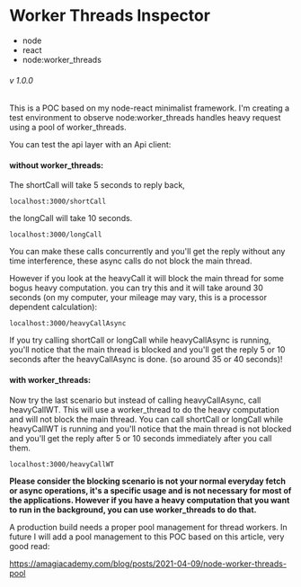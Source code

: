 # Worker Threads Inspector
* node
* react 
* node:worker_threads
###### v 1.0.0

This is a POC based on my node-react minimalist framework. I'm creating a test environment to observe node:worker_threads handles heavy request using a pool of worker_threads. 

You can test the api layer with an Api client:

#### **without worker_threads:**
The shortCall will take 5 seconds to reply back, 
```
localhost:3000/shortCall
```

the longCall will take 10 seconds. 
```
localhost:3000/longCall
```
You can make these calls concurrently and you'll get the reply without any time interference, these async calls do not block the main thread.

However if you look at the heavyCall it will block the main thread for some bogus heavy computation. you can try this and it will take around 30 seconds (on my computer, your mileage may vary, this is a processor dependent calculation):
```
localhost:3000/heavyCallAsync
```
If you try calling shortCall or longCall while heavyCallAsync is running, you'll notice that the main thread is blocked and you'll get the reply 5 or 10 seconds after the heavyCallAsync is done. (so around 35 or 40 seconds)!


#### **with worker_threads:**
Now try the last scenario but instead of calling heavyCallAsync, call heavyCallWT. This will use a worker_thread to do the heavy computation and will not block the main thread. You can call shortCall or longCall while heavyCallWT is running and you'll notice that the main thread is not blocked and you'll get the reply after 5 or 10 seconds immediately after you call them.
```
localhost:3000/heavyCallWT
```

**Please consider the blocking scenario is not your normal everyday fetch or async operations, it's a specific usage and is not necessary for most of the applications. However if you have a heavy computation that you want to run in the background, you can use worker_threads to do that.**

A production build needs a proper pool management for thread workers. In future I will add a pool management to this POC based on this article, very good read:

https://amagiacademy.com/blog/posts/2021-04-09/node-worker-threads-pool
